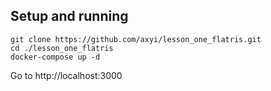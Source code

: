 ## Setup and running

```
git clone https://github.com/axyi/lesson_one_flatris.git
cd ./lesson_one_flatris
docker-compose up -d
```

Go to http://localhost:3000



